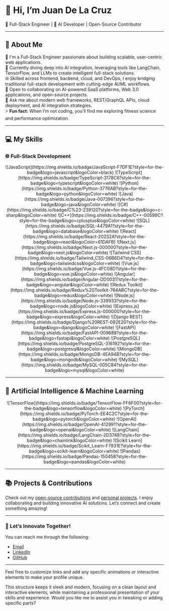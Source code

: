 # 👋 Hi, I’m Juan De La Cruz  
🚀 Full-Stack Engineer | 🤖 AI Developer | Open-Source Contributor  

---
## 📍 **About Me**  
🔭 I'm a Full-Stack Engineer passionate about building scalable, user-centric web applications.  
🤖 Currently diving deep into AI integration, leveraging tools like LangChain, TensorFlow, and LLMs to create intelligent full-stack solutions.  
🌐 Skilled across frontend, backend, cloud, and DevOps, I enjoy bridging traditional full-stack development with cutting-edge AI/ML workflows.  
👯 Open to collaborating on AI-powered SaaS platforms, Web 3.0 applications, and open-source projects.  
💬 Ask me about modern web frameworks, REST/GraphQL APIs, cloud deployment, and AI integration strategies.  
⚡ **Fun fact:** When I’m not coding, you’ll find me exploring fitness science and performance optimization.

---

## 💻 **My Skills**  

### 🌐 **Full-Stack Development**  
<div align="center">
  <!-- Languages -->
  ![JavaScript](https://img.shields.io/badge/JavaScript-F7DF1E?style=for-the-badge&logo=javascript&logoColor=black) 
  ![TypeScript](https://img.shields.io/badge/TypeScript-3178C6?style=for-the-badge&logo=typescript&logoColor=white) 
  ![Python](https://img.shields.io/badge/Python-3776AB?style=for-the-badge&logo=python&logoColor=white) 
  ![Java](https://img.shields.io/badge/Java-007396?style=for-the-badge&logo=java&logoColor=white)
  ![C#](https://img.shields.io/badge/C%23-239120?style=for-the-badge&logo=c-sharp&logoColor=white) 
  ![C++](https://img.shields.io/badge/C++-00599C?style=for-the-badge&logo=cplusplus&logoColor=white)  
  ![SQL](https://img.shields.io/badge/SQL-4479A1?style=for-the-badge&logo=database&logoColor=white)  
  <!-- Frontend -->
  ![React](https://img.shields.io/badge/React-20232A?style=for-the-badge&logo=react&logoColor=61DAFB) 
  ![Next.js](https://img.shields.io/badge/Next.js-000000?style=for-the-badge&logo=next.js&logoColor=white) 
  ![Tailwind CSS](https://img.shields.io/badge/Tailwind_CSS-06B6D4?style=for-the-badge&logo=tailwindcss&logoColor=white) 
  ![Vue.js](https://img.shields.io/badge/Vue.js-4FC08D?style=for-the-badge&logo=vue.js&logoColor=white) 
  ![Angular](https://img.shields.io/badge/Angular-DD0031?style=for-the-badge&logo=angular&logoColor=white)  
  ![Redux Toolkit](https://img.shields.io/badge/Redux%20Toolkit-764ABC?style=for-the-badge&logo=redux&logoColor=white)  
  <!-- Backend -->
  ![Node.js](https://img.shields.io/badge/Node.js-339933?style=for-the-badge&logo=node.js&logoColor=white) 
  ![Express.js](https://img.shields.io/badge/Express.js-000000?style=for-the-badge&logo=express&logoColor=white) 
  ![Django REST](https://img.shields.io/badge/Django%20REST-092E20?style=for-the-badge&logo=django&logoColor=white) 
  ![FastAPI](https://img.shields.io/badge/FastAPI-009688?style=for-the-badge&logo=fastapi&logoColor=white)  
  <!-- Databases -->
  ![PostgreSQL](https://img.shields.io/badge/PostgreSQL-316192?style=for-the-badge&logo=postgresql&logoColor=white)  
  ![MongoDB](https://img.shields.io/badge/MongoDB-4EA94B?style=for-the-badge&logo=mongodb&logoColor=white)  
  ![MySQL](https://img.shields.io/badge/MySQL-005C84?style=for-the-badge&logo=mysql&logoColor=white)  
</div>

---

## 🤖 **Artificial Intelligence & Machine Learning**  
<div align="center">
  ![TensorFlow](https://img.shields.io/badge/TensorFlow-FF6F00?style=for-the-badge&logo=tensorflow&logoColor=white)  
  ![PyTorch](https://img.shields.io/badge/PyTorch-EE4C2C?style=for-the-badge&logo=pytorch&logoColor=white)  
  ![OpenAI](https://img.shields.io/badge/OpenAI-412991?style=for-the-badge&logo=openai&logoColor=white)  
  ![LangChain](https://img.shields.io/badge/LangChain-2D3748?style=for-the-badge&logo=chainlink&logoColor=white)  
  ![Scikit Learn](https://img.shields.io/badge/Scikit_Learn-F7931E?style=for-the-badge&logo=scikit-learn&logoColor=white)  
  ![Pandas](https://img.shields.io/badge/Pandas-150458?style=for-the-badge&logo=pandas&logoColor=white)  
</div>

---

## 📚 **Projects & Contributions**  
Check out my [open-source contributions](#) and [personal projects](#). I enjoy collaborating and building innovative AI solutions. Let’s connect and create something amazing!

---

### 🚀 **Let’s Innovate Together!**  
You can reach me through the following:  
- [Email](mailto:your-email@example.com)  
- [LinkedIn](https://www.linkedin.com/in/your-profile)  
- [GitHub](https://github.com/your-github)

---

Feel free to customize links and add any specific animations or interactive elements to make your profile unique. 

This structure keeps it sleek and modern, focusing on a clean layout and interactive elements, while maintaining a professional presentation of your skills and experience. Would you like me to assist you in tweaking or adding specific parts?

